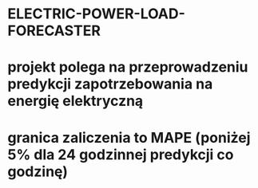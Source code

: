 # ELECTRIC-POWER-LOAD-FORECASTER

# projekt polega na przeprowadzeniu predykcji zapotrzebowania na energię elektryczną
# granica zaliczenia to MAPE (poniżej 5% dla 24 godzinnej predykcji co godzinę)
